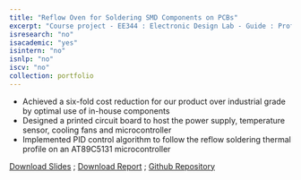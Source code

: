 ```yaml
---
title: "Reflow Oven for Soldering SMD Components on PCBs"
excerpt: "Course project - EE344 : Electronic Design Lab - Guide : Prof. Siddharth Tallur"
isresearch: "no"
isacademic: "yes"
isintern: "no"
isnlp: "no"
iscv: "no"
collection: portfolio
---
```


* Achieved a six-fold cost reduction for our product over industrial grade by optimal use of in-house components
* Designed a printed circuit board to host the power supply, temperature sensor, cooling fans and microcontroller
* Implemented PID control algorithm to follow the reflow soldering thermal profile on an AT89C5131 microcontroller


[Download Slides](http://amparulekar.github.io/files/EDL_PPT.pdf) ; [Download Report](http://amparulekar.github.io/files/EDL_FINAL.pdf) ; [Github Repository](https://github.com/Amparulekar/Electronic-Design-Reflow-Oven-for-Soldering-PCBs)
